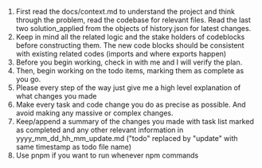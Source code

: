 1. First read the docs/context.md to understand the project and think through the problem, read the codebase for relevant files. Read the last two solution_applied from the objects of history.json for latest changes.
2. Keep in mind all the related logic and the stake holders of codeblocks before constructing them. The new code blocks should be consistent with existing related codes (imports and where exports happen)
4. Before you begin working, check in with me and I will verify the plan.
5. Then, begin working on the todo items, marking them as complete as you go.
6. Please every step of the way just give me a high level explanation of what changes you made
7. Make every task and code change you do as precise as possible. And avoid making any massive or complex changes. 
8. Keep/append a summary of the changes you made with task list marked as completed and any other relevant information in yyyy_mm_dd_hh_mm_update.md ("todo" replaced by "update" with same timestamp as todo file name)
9. Use pnpm if you want to run whenever npm commands
